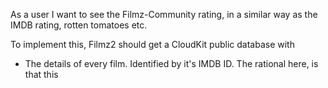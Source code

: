 As a user I want to see the Filmz-Community rating, in a similar way as the IMDB rating, rotten tomatoes etc.

To implement this, Filmz2 should get a CloudKit public database with

* The details of every film. Identified by it's IMDB ID. The rational here, is that this
